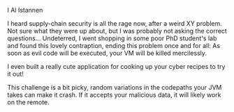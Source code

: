 I Al Istannen

I heard supply-chain security is all the rage now, after a weird XY problem. Not sure what they were up about, but I was probably not asking the correct questions... Undeterred, I went shopping in some poor PhD student's lab and found this lovely contraption, ending this problem once and for all: As soon as evil code will be executed, your VM will be killed mercilessly.

I even built a really cute application for cooking up your cyber recipes to try it out!

This challenge is a bit picky, random variations in the codepaths your JVM takes can make it crash. If it accepts your malicious data, it will likely work on the remote.
